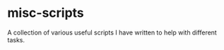 # misc-scripts
 A collection of various useful scripts I have written to help with different tasks.
